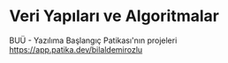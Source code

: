 # Veri Yapıları ve Algoritmalar
BUÜ - Yazılıma Başlangıç Patikası'nın projeleri https://app.patika.dev/bilaldemirozlu

